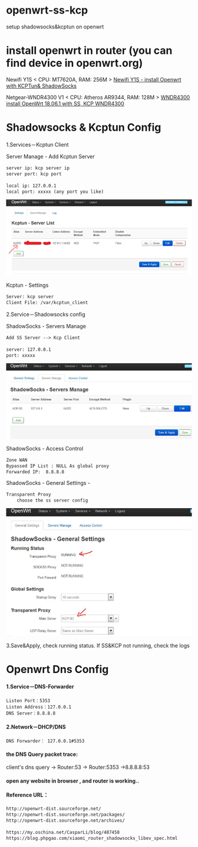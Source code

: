 # openwrt-ss-kcp
setup shadowsocks&kcptun on openwrt

# install openwrt in router (you can find device in openwrt.org)

Newifi Y1S < CPU: MT7620A, RAM: 256M >
[Newifi Y1S - install Openwrt with KCPTun& ShadowSocks](https://github.com/boxhg/openwrt-ss-kcp/blob/master/newifi-y1s.md)  

Netgear-WNDR4300 V1 < CPU: Atheros AR9344, RAM: 128M >
[WNDR4300 install OpenWrt 18.06.1 with SS, KCP WNDR4300](https://github.com/boxhg/openwrt-ss-kcp/blob/master/Netgear-WNDR4300-v1.md)


# Shadowsocks & Kcptun Config
1.Services－Kcptun Client 

Server Manage - Add Kcptun Server

    server ip: kcp server ip    
    server port: kcp port
    
    local ip: 127.0.0.1
    local port: xxxxx (any port you like)
    
![add_kcp_server](KCP_01.JPG)    
   
Kcptun - Settings   
    
    Server: kcp server
    Client File: /var/kcptun_client   
       
    
2.Service－Shadowsocks config 

ShadowSocks - Servers Manage

    Add SS Server --> Kcp Client

    server: 127.0.0.1   
    port: xxxxx
![add_SS_server](SS_02.JPG)      
    
ShadowSocks - Access Control

    Zone WAN
    Bypassed IP List : NULL As global proxy
    Forwarded IP:  8.8.8.8    

ShadowSocks - General Settings - 
    
    Transparent Proxy
        choose the ss server config
![add_SS_server](SS_03.JPG)  

3.Save&Apply, check running status. If SS&KCP not running, check the logs    

# Openwrt Dns Config 

#### 1.Service－DNS-Forwarder 

    Listen Port：5353
    Listen Address：127.0.0.1
    DNS Server：8.8.8.8
    

#### 2.Network－DHCP/DNS

    DNS Forwarder： 127.0.0.1#5353


#### the DNS Query packet trace:

client's dns query -> Router:53 ->  Router:5353 ->8.8.8.8:53

#### open any website in browser , and router is working..


#### Reference URL：

    http://openwrt-dist.sourceforge.net/
    http://openwrt-dist.sourceforge.net/packages/
    http://openwrt-dist.sourceforge.net/archives/  
    
    https://my.oschina.net/CasparLi/blog/487458   
    https://blog.phpgao.com/xiaomi_router_shadowsocks_libev_spec.html
